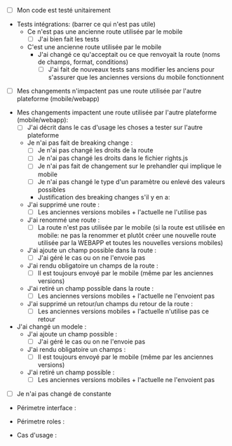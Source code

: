 - [ ] Mon code est testé unitairement
- Tests intégrations: (barrer ce qui n'est pas utile)
  - Ce n'est pas une ancienne route utilisée par le mobile
      - [ ] J'ai bien fait les tests
  - C'est une ancienne route utilisée par le mobile
    - J'ai changé ce qu'acceptait ou ce que renvoyait la route (noms de champs, format, conditions)
      - [ ] J'ai fait de nouveaux tests sans modifier les anciens pour s'assurer que les anciennes versions du mobile
      fonctionnent

- [ ] Mes changements n'impactent pas une route utilisée par l'autre plateforme (mobile/webapp)
- Mes changements impactent une route utilisée par l'autre plateforme (mobile/webapp):
  - [ ] J'ai décrit dans le cas d'usage les choses a tester sur l'autre plateforme
  - Je n'ai pas fait de breaking change :
    - [ ] Je n'ai pas changé les droits de la route
    - [ ] Je n'ai pas changé les droits dans le fichier rights.js
    - [ ] Je n'ai pas fait de changement sur le prehandler qui implique le mobile
    - [ ] Je n'ai pas changé le type d'un paramètre ou enlevé des valeurs possibles
    - Justification des breaking changes s'il y en a:
  - J'ai supprimé une route :
    - [ ] Les anciennes versions mobiles + l'actuelle ne l'utilise pas
  - J'ai renommé une route :
    - [ ] La route n'est pas utilisée par le mobile (si la route est utilisée en mobile: ne pas la renommer et plutôt
    créer une nouvelle route utilisée par la WEBAPP et toutes les nouvelles versions mobiles)
  - J'ai ajoute un champ possible dans la route :
    - [ ] J'ai géré le cas ou on ne l'envoie pas
  - J'ai rendu obligatoire un champs de la route :
    - [ ] Il est toujours envoyé par le mobile (même par les anciennes versions)
  - J'ai retiré un champ possible dans la route :
    - [ ] Les anciennes versions mobiles + l'actuelle ne l'envoient pas
  - J'ai supprimé un retour/un champs du retour de la route :
    - [ ] Les anciennes versions mobiles + l'actuelle n'utilise pas ce retour

- J'ai changé un modele :
  - J'ai ajoute un champ possible :
    - [ ] J'ai géré le cas ou on ne l'envoie pas
  - J'ai rendu obligatoire un champs :
    - [ ] Il est toujours envoyé par le mobile (même par les anciennes versions)
  - J'ai retiré un champ possible :
    - [ ] Les anciennes versions mobiles + l'actuelle ne l'envoient pas

- [ ] Je n'ai pas changé de constante

- Périmetre interface : 

- Périmetre roles : 

- Cas d'usage : 
